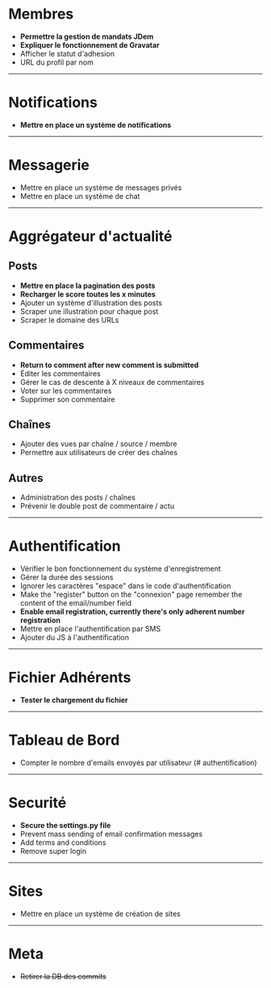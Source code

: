 Membres
=======

* **Permettre la gestion de mandats JDem**
* **Expliquer le fonctionnement de Gravatar**
* Afficher le statut d'adhesion
* URL du profil par nom



***
Notifications
========

* **Mettre en place un système de notifications**



***
Messagerie
=================

* Mettre en place un système de messages privés
* Mettre en place un système de chat



***
Aggrégateur d'actualité
=======================

Posts
-----
* **Mettre en place la pagination des posts**
* **Recharger le score toutes les x minutes**
* Ajouter un système d'illustration des posts
* Scraper une illustration pour chaque post
* Scraper le domaine des URLs

Commentaires
--------
* **Return to comment after new comment is submitted**
* Éditer les commentaires
* Gérer le cas de descente à X niveaux de commentaires
* Voter sur les commentaires
* Supprimer son commentaire

Chaînes
-------
* Ajouter des vues par chaîne / source / membre
* Permettre aux utilisateurs de créer des chaînes

Autres
------
* Administration des posts / chaînes
* Prévenir le double post de commentaire / actu



***
Authentification
==============

* Vérifier le bon fonctionnement du système d'enregistrement
* Gérer la durée des sessions
* Ignorer les caractères "espace" dans le code d'authentification
* Make the "register" button on the "connexion" page remember the content of the email/number field
* **Enable email registration, currently there's only adherent number registration**
* Mettre en place l'authentification par SMS
* Ajouter du JS à l'authentification



***
Fichier Adhérents
=================

* **Tester le chargement du fichier**



***
Tableau de Bord
===============

* Compter le nombre d'emails envoyés par utilisateur (# authentification)



***
Securité
========

* **Secure the settings.py file**
* Prevent mass sending of email confirmation messages
* Add terms and conditions
* Remove super login



***
Sites
=====

* Mettre en place un système de création de sites



***
Meta
====

* ~~Retirer la DB des commits~~
